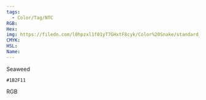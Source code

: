 ```yaml
---
tags:
  - Color/Tag/NTC
RGB:
Hex:
img: https://filedn.com/l0hpzxl1f01yT7GHxtF8cyk/Color%20Snake/standard_csv_to_svg//1B2F11.svg
CMYK:
HSL:
Name:
---
```

Seaweed
```palette
#1B2F11
```
RGB
